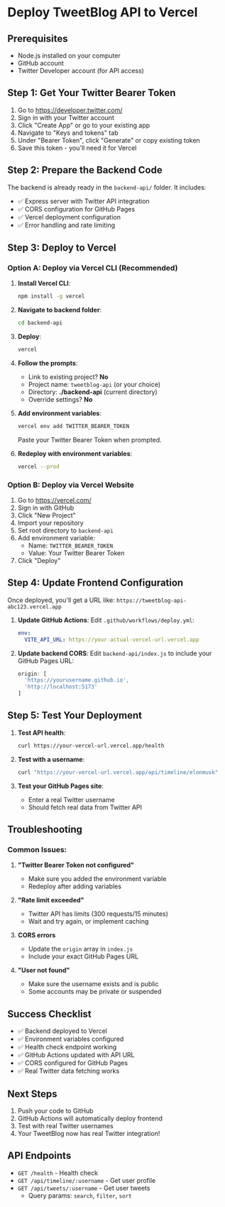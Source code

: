 # Deploy TweetBlog API to Vercel

## Prerequisites
- Node.js installed on your computer
- GitHub account
- Twitter Developer account (for API access)

## Step 1: Get Your Twitter Bearer Token

1. Go to https://developer.twitter.com/
2. Sign in with your Twitter account
3. Click "Create App" or go to your existing app
4. Navigate to "Keys and tokens" tab
5. Under "Bearer Token", click "Generate" or copy existing token
6. Save this token - you'll need it for Vercel

## Step 2: Prepare the Backend Code

The backend is already ready in the `backend-api/` folder. It includes:
- ✅ Express server with Twitter API integration
- ✅ CORS configuration for GitHub Pages
- ✅ Vercel deployment configuration
- ✅ Error handling and rate limiting

## Step 3: Deploy to Vercel

### Option A: Deploy via Vercel CLI (Recommended)

1. **Install Vercel CLI**:
   ```bash
   npm install -g vercel
   ```

2. **Navigate to backend folder**:
   ```bash
   cd backend-api
   ```

3. **Deploy**:
   ```bash
   vercel
   ```

4. **Follow the prompts**:
   - Link to existing project? **No**
   - Project name: `tweetblog-api` (or your choice)
   - Directory: **./backend-api** (current directory)
   - Override settings? **No**

5. **Add environment variables**:
   ```bash
   vercel env add TWITTER_BEARER_TOKEN
   ```
   Paste your Twitter Bearer Token when prompted.

6. **Redeploy with environment variables**:
   ```bash
   vercel --prod
   ```

### Option B: Deploy via Vercel Website

1. Go to https://vercel.com/
2. Sign in with GitHub
3. Click "New Project"
4. Import your repository
5. Set root directory to `backend-api`
6. Add environment variable:
   - Name: `TWITTER_BEARER_TOKEN`
   - Value: Your Twitter Bearer Token
7. Click "Deploy"

## Step 4: Update Frontend Configuration

Once deployed, you'll get a URL like: `https://tweetblog-api-abc123.vercel.app`

1. **Update GitHub Actions**:
   Edit `.github/workflows/deploy.yml`:
   ```yaml
   env:
     VITE_API_URL: https://your-actual-vercel-url.vercel.app
   ```

2. **Update backend CORS**:
   Edit `backend-api/index.js` to include your GitHub Pages URL:
   ```javascript
   origin: [
     'https://yourusername.github.io',
     'http://localhost:5173'
   ]
   ```

## Step 5: Test Your Deployment

1. **Test API health**:
   ```bash
   curl https://your-vercel-url.vercel.app/health
   ```

2. **Test with a username**:
   ```bash
   curl "https://your-vercel-url.vercel.app/api/timeline/elonmusk"
   ```

3. **Test your GitHub Pages site**:
   - Enter a real Twitter username
   - Should fetch real data from Twitter API

## Troubleshooting

### Common Issues:

1. **"Twitter Bearer Token not configured"**
   - Make sure you added the environment variable
   - Redeploy after adding variables

2. **"Rate limit exceeded"**
   - Twitter API has limits (300 requests/15 minutes)
   - Wait and try again, or implement caching

3. **CORS errors**
   - Update the `origin` array in `index.js`
   - Include your exact GitHub Pages URL

4. **"User not found"**
   - Make sure the username exists and is public
   - Some accounts may be private or suspended

## Success Checklist

- ✅ Backend deployed to Vercel
- ✅ Environment variables configured
- ✅ Health check endpoint working
- ✅ GitHub Actions updated with API URL
- ✅ CORS configured for GitHub Pages
- ✅ Real Twitter data fetching works

## Next Steps

1. Push your code to GitHub
2. GitHub Actions will automatically deploy frontend
3. Test with real Twitter usernames
4. Your TweetBlog now has real Twitter integration!

## API Endpoints

- `GET /health` - Health check
- `GET /api/timeline/:username` - Get user profile
- `GET /api/tweets/:username` - Get user tweets
  - Query params: `search`, `filter`, `sort`